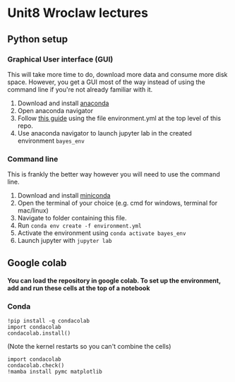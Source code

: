 # Unit8 Wroclaw lectures

## Python setup

### Graphical User interface (GUI)
This will take more time to do, download more data and consume more disk space. However, you get a GUI most of the way instead of using the command line if you're not already familiar with it.

1. Download and install [anaconda](https://docs.anaconda.com/anaconda/install/)
2. Open anaconda navigator
3. Follow [this guide](https://docs.anaconda.com/anaconda/navigator/tutorials/manage-environments/#importing-an-environment) using the file environment.yml at the top level of this repo.
4. Use anaconda navigator to launch jupyter lab in the created environment `bayes_env`

### Command line
This is frankly the better way however you will need to use the command line.

1. Download and install [miniconda](https://docs.conda.io/en/latest/miniconda.html)
2. Open the terminal of your choice (e.g. cmd for windows, terminal for mac/linux)
3. Navigate to folder containing this file.
4. Run `conda env create -f environment.yml`
5. Activate the environment using `conda activate bayes_env`
6. Launch jupyter with `jupyter lab`

## Google colab
#### You can load the repository in google colab. To set up the environment, add and run these cells at the top of a notebook

### Conda
```
!pip install -q condacolab
import condacolab
condacolab.install()
```
(Note the kernel restarts so you can't combine the cells)

```
import condacolab
condacolab.check()
!mamba install pymc matplotlib
```
